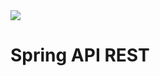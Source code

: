 <img src="https://img.shields.io/badge/STATUS-EM%20DESENVOLVIMENTO-yellow"/>

<h1>Spring API REST</h1>

